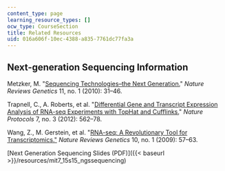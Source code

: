 ```yaml
---
content_type: page
learning_resource_types: []
ocw_type: CourseSection
title: Related Resources
uid: 016a606f-10ec-4388-a835-7761dc77fa3a
---
```


Next-generation Sequencing Information
--------------------------------------

Metzker, M. "[Sequencing Technologies–the Next Generation.](http://dx.doi.org/10.1038/nrg2626)" _Nature Reviews Genetics_ 11, no. 1 (2010): 31–46.

Trapnell, C., A. Roberts, et al. "[Differential Gene and Transcript Expression Analysis of RNA-seq Experiments with TopHat and Cufflinks.](http://dx.doi.org/10.1038/nprot.2012.016)" _Nature Protocols_ 7, no. 3 (2012): 562–78.

Wang, Z., M. Gerstein, et al. "[RNA-seq: A Revolutionary Tool for Transcriptomics."](http://dx.doi.org/10.1038/nrg2484) _Nature Reviews Genetics_ 10, no. 1 (2009): 57–63.

[Next Generation Sequencing Slides (PDF)]({{< baseurl >}}/resources/mit7_15s15_ngssequencing)